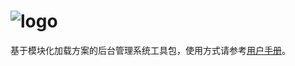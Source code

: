 # ![logo](https://github.com/Woody1993/toolkit/blob/master/logo.jpg?raw=true)

基于模块化加载方案的后台管理系统工具包，使用方式请参考[用户手册](https://woody1993.github.io/toolkit)。
